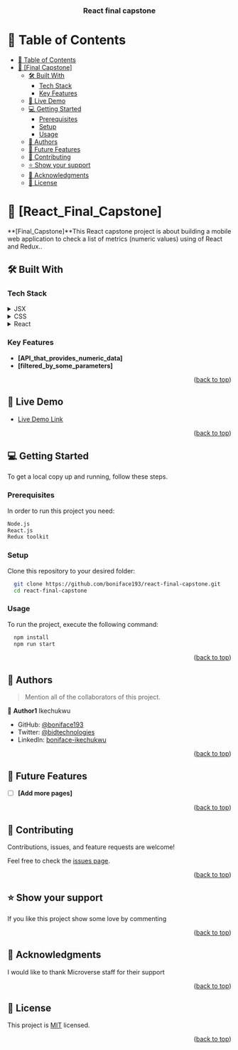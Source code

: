 <a name="readme-top"></a>

<div align="center">

  <h3><b>React final capstone</b></h3>

</div>

<!-- TABLE OF CONTENTS -->

# 📗 Table of Contents

- [📗 Table of Contents](#-table-of-contents)
- [📖 \[Final Capstone\] ](#-awesome-book-)
  - [🛠 Built With ](#-built-with-)
    - [Tech Stack ](#tech-stack-)
    - [Key Features ](#key-features-)
  - [🚀 Live Demo ](#-live-demo-)
  - [💻 Getting Started ](#-getting-started-)
    - [Prerequisites](#prerequisites)
    - [Setup](#setup)
    - [Usage](#usage)
  - [👥 Authors ](#-authors-)
  - [🔭 Future Features ](#-future-features-)
  - [🤝 Contributing ](#-contributing-)
  - [⭐️ Show your support ](#️-show-your-support-)
  - [🙏 Acknowledgments ](#-acknowledgments-)
  - [📝 License ](#-license-)

<!-- PROJECT DESCRIPTION -->

# 📖 [React_Final_Capstone] <a name="about-project"></a>


**[Final_Capstone]**This React capstone project is about building a mobile web application to check a list of metrics (numeric values) using of React and Redux..

## 🛠 Built With <a name="built-with"></a>

### Tech Stack <a name="tech-stack"></a>


<details>
  <summary>JSX</summary>
  <ul>
    <li><a href="https://en.wikipedia.org/wiki/Jsx">JSX</a></li>
  </ul>
</details>
<details>
  <summary>CSS</summary>
  <ul>
    <li><a href="https://en.wikipedia.org/wiki/CSS">CSS</a></li>
  </ul>
</details>
<details>
  <summary>React</summary>
  <ul>
    <li><a href="https://en.wikipedia.org/wiki/React">React</a></li>
  </ul>
</details>

<!-- Features -->

### Key Features <a name="key-features"></a>

- **[API_that_provides_numeric_data]**
- **[filtered_by_some_parameters]**

<p align="right">(<a href="#readme-top">back to top</a>)</p>

<!-- LIVE DEMO -->

## 🚀 Live Demo <a name="live-demo"></a>

- [Live Demo Link](https://yacoubou-seidou.github.io/ToDo_List/)

<p align="right">(<a href="#readme-top">back to top</a>)</p>

<!-- GETTING STARTED -->

## 💻 Getting Started <a name="getting-started"></a>

To get a local copy up and running, follow these steps.

### Prerequisites

In order to run this project you need:

```sh
Node.js
React.js
Redux toolkit
```

### Setup

Clone this repository to your desired folder:

```sh
  git clone https://github.com/boniface193/react-final-capstone.git
  cd react-final-capstone
```

### Usage

To run the project, execute the following command:

```sh
  npm install
  npm run start
```

<p align="right">(<a href="#readme-top">back to top</a>)</p>

<!-- AUTHORS -->
  ## 👥 Authors <a name="authors"></a>

  > Mention all of the collaborators of this project.

  👤 **Author1**
  Ikechukwu

  - GitHub: [@boniface193](https://github.com/boniface193)
  - Twitter: [@bidtechnologies](https://twitter.com/bidtechnologies)
  - LinkedIn: [boniface-ikechukwu](https://www.linkedin.com/in/boniface-ikechukwu/)

<p align="right">(<a href="#readme-top">back to top</a>)</p>

<!-- FUTURE FEATURES -->

## 🔭 Future Features <a name="future-features"></a>

- [ ] **[Add more pages]**

<p align="right">(<a href="#readme-top">back to top</a>)</p>

<!-- CONTRIBUTING -->

## 🤝 Contributing <a name="contributing"></a>

Contributions, issues, and feature requests are welcome!

Feel free to check the [issues page](https://github.com/Yacoubou-seidou/ToDo_List/issues).

<p align="right">(<a href="#readme-top">back to top</a>)</p>

<!-- SUPPORT -->

## ⭐️ Show your support <a name="support"></a>


If you like this project show some love by commenting

<p align="right">(<a href="#readme-top">back to top</a>)</p>

<!-- ACKNOWLEDGEMENTS -->

## 🙏 Acknowledgments <a name="acknowledgements"></a>

I would like to thank Microverse staff for their support

<p align="right">(<a href="#readme-top">back to top</a>)</p>

<!-- LICENSE -->

## 📝 License <a name="license"></a>

This project is [MIT](./LICENSE) licensed.

<p align="right">(<a href="#readme-top">back to top</a>)</p>
